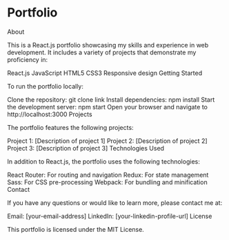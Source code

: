 # Portfolio

About

This is a React.js portfolio showcasing my skills and experience in web development. It includes a variety of projects that demonstrate my proficiency in:

React.js
JavaScript
HTML5
CSS3
Responsive design
Getting Started

To run the portfolio locally:

Clone the repository: git clone link 
Install dependencies: npm install
Start the development server: npm start
Open your browser and navigate to http://localhost:3000
Projects

The portfolio features the following projects:

Project 1: [Description of project 1]
Project 2: [Description of project 2]
Project 3: [Description of project 3]
Technologies Used

In addition to React.js, the portfolio uses the following technologies:

React Router: For routing and navigation
Redux: For state management
Sass: For CSS pre-processing
Webpack: For bundling and minification
Contact

If you have any questions or would like to learn more, please contact me at:

Email: [your-email-address]
LinkedIn: [your-linkedin-profile-url]
License

This portfolio is licensed under the MIT License.
